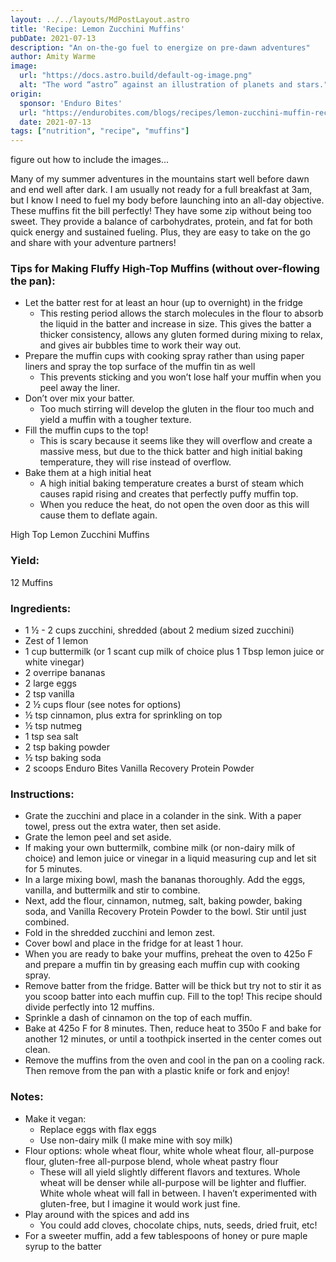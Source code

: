 ```yaml
---
layout: ../../layouts/MdPostLayout.astro
title: 'Recipe: Lemon Zucchini Muffins'
pubDate: 2021-07-13
description: "An on-the-go fuel to energize on pre-dawn adventures"
author: Amity Warme
image: 
  url: "https://docs.astro.build/default-og-image.png"
  alt: "The word “astro” against an illustration of planets and stars."
origin: 
  sponsor: 'Enduro Bites'
  url: "https://endurobites.com/blogs/recipes/lemon-zucchini-muffin-recipe-pre-dawn-adventure-fuel"
  date: 2021-07-13
tags: ["nutrition", "recipe", "muffins"]
---
```

figure out how to include the images...

Many of my summer adventures in the mountains start well before dawn and end well after dark. I am usually not ready for a full breakfast at 3am, but I know I need to fuel my body before launching into an all-day objective. These muffins fit the bill perfectly! They have some zip without being too sweet. They provide a balance of carbohydrates, protein, and fat for both quick energy and sustained fueling. Plus, they are easy to take on the go and share with your adventure partners!

### Tips for Making Fluffy High-Top Muffins (without over-flowing the pan):

  * Let the batter rest for at least an hour (up to overnight) in the fridge
    - This resting period allows the starch molecules in the flour to absorb the liquid in the batter and increase in size. This gives the batter a thicker consistency, allows any gluten formed during mixing to relax, and gives air bubbles time to work their way out.
  * Prepare the muffin cups with cooking spray rather than using paper liners and spray the top surface of the muffin tin as well
    - This prevents sticking and you won’t lose half your muffin when you peel away the liner.
  * Don’t over mix your batter.
    - Too much stirring will develop the gluten in the flour too much and yield a muffin with a tougher texture.
  * Fill the muffin cups to the top!
    - This is scary because it seems like they will overflow and create a massive mess, but due to the thick batter and high initial baking temperature, they will rise instead of overflow.
  * Bake them at a high initial heat
    - A high initial baking temperature creates a burst of steam which causes rapid rising and creates that perfectly puffy muffin top.
    - When you reduce the heat, do not open the oven door as this will cause them to deflate again.


High Top Lemon Zucchini Muffins

### Yield: 
12 Muffins

### Ingredients:

  * 1 ½ - 2 cups zucchini, shredded (about 2 medium sized zucchini)
  * Zest of 1 lemon
  * 1 cup buttermilk (or 1 scant cup milk of choice plus 1 Tbsp lemon juice or white vinegar)
  * 2 overripe bananas
  * 2 large eggs
  * 2 tsp vanilla
  * 2 ½ cups flour (see notes for options)
  * ½ tsp cinnamon, plus extra for sprinkling on top
  * ½ tsp nutmeg
  * 1 tsp sea salt
  * 2 tsp baking powder
  * ½ tsp baking soda
  * 2 scoops Enduro Bites Vanilla Recovery Protein Powder

### Instructions:

  * Grate the zucchini and place in a colander in the sink. With a paper towel, press out the extra water, then set aside.
  * Grate the lemon peel and set aside.
  * If making your own buttermilk, combine milk (or non-dairy milk of choice) and lemon juice or vinegar in a liquid measuring cup and let sit for 5 minutes.
  * In a large mixing bowl, mash the bananas thoroughly. Add the eggs, vanilla, and buttermilk and stir to combine.
  * Next, add the flour, cinnamon, nutmeg, salt, baking powder, baking soda, and Vanilla Recovery Protein Powder to the bowl. Stir until just combined.
  * Fold in the shredded zucchini and lemon zest.
  * Cover bowl and place in the fridge for at least 1 hour.
  * When you are ready to bake your muffins, preheat the oven to 425o F and prepare a muffin tin by greasing each muffin cup with cooking spray.
  * Remove batter from the fridge. Batter will be thick but try not to stir it as you scoop batter into each muffin cup. Fill to the top! This recipe should divide perfectly into 12 muffins.
  * Sprinkle a dash of cinnamon on the top of each muffin.
  * Bake at 425o F for 8 minutes. Then, reduce heat to 350o F and bake for another 12 minutes, or until a toothpick inserted in the center comes out clean.
  * Remove the muffins from the oven and cool in the pan on a cooling rack. Then remove from the pan with a plastic knife or fork and enjoy!

### Notes:

  * Make it vegan:
    - Replace eggs with flax eggs
    - Use non-dairy milk (I make mine with soy milk)
  * Flour options: whole wheat flour, white whole wheat flour, all-purpose flour, gluten-free all-purpose blend, whole wheat pastry flour
    - These will all yield slightly different flavors and textures. Whole wheat will be denser while all-purpose will be lighter and fluffier. White whole wheat will fall in between. I haven’t experimented with gluten-free, but I imagine it would work just fine.
  * Play around with the spices and add ins
    - You could add cloves, chocolate chips, nuts, seeds, dried fruit, etc!
  * For a sweeter muffin, add a few tablespoons of honey or pure maple syrup to the batter
